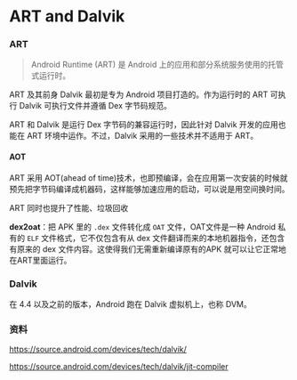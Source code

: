 # ART and Dalvik

### ART

>  Android Runtime (ART) 是 Android 上的应用和部分系统服务使用的托管式运行时。

ART 及其前身 Dalvik 最初是专为 Android 项目打造的。作为运行时的 ART 可执行 Dalvik 可执行文件并遵循 Dex 字节码规范。

ART 和 Dalvik 是运行 Dex 字节码的兼容运行时，因此针对 Dalvik 开发的应用也能在 ART 环境中运作。不过，Dalvik 采用的一些技术并不适用于 ART。



#### AOT

ART 采用 AOT(ahead of time)技术，也即预编译，会在应用第一次安装的时候就预先把字节码编译成机器码，这样能够加速应用的启动，可以说是用空间换时间。



ART 同时也提升了性能、垃圾回收



**dex2oat**：把 APK 里的 `.dex` 文件转化成 `OAT` 文件，OAT文件是一种 Android 私有的 `ELF` 文件格式，它不仅包含有从 dex 文件翻译而来的本地机器指令，还包含有原来的 dex 文件内容。这使得我们无需重新编译原有的APK 就可以让它正常地在ART里面运行。



### Dalvik



在 4.4 以及之前的版本，Android 跑在 Dalvik 虚拟机上，也称 DVM。



### 资料

https://source.android.com/devices/tech/dalvik/

https://source.android.com/devices/tech/dalvik/jit-compiler